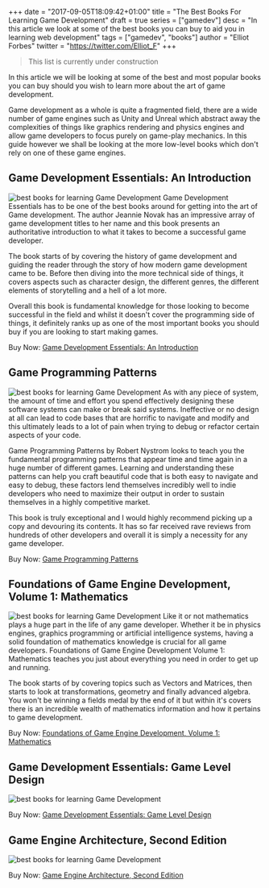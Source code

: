 +++
date = "2017-09-05T18:09:42+01:00"
title = "The Best Books For Learning Game Development"
draft = true
series = ["gamedev"]
desc = "In this article we look at some of the best books you can buy to aid you in learning web development"
tags = ["gamedev", "books"]
author = "Elliot Forbes"
twitter = "https://twitter.com/Elliot_F"
+++

> This list is currently under construction

In this article we will be looking at some of the best and most popular books you can buy should you wish to learn more about the art of game development. 

Game development as a whole is quite a fragmented field, there are a wide number of game engines such as Unity and Unreal which abstract away the complexities of things like graphics rendering and physics engines and allow game developers to focus purely on game-play mechanics. In this guide however we shall be looking at the more low-level books which don't rely on one of these game engines.

## Game Development Essentials: An Introduction

<p><img src="https://s3-eu-west-1.amazonaws.com/images.tutorialedge.net/books/game-development-essentials.jpg" alt="best books for learning Game Development" class="book-img"/> Game Development Essentials has to be one of the best books around for getting into the art of Game development. The author Jeannie Novak has an impressive array of game development titles to her name and this book presents an authoritative introduction to what it takes to become a successful game developer. </p>

The book starts of by covering the history of game development and guiding the reader through the story of how modern game development came to be. Before then diving into the more technical side of things, it covers aspects such as character design, the different genres, the different elements of storytelling and a hell of a lot more. 

Overall this book is fundamental knowledge for those looking to become successful in the field and whilst it doesn't cover the programming side of things, it definitely ranks up as one of the most important books you should buy if you are looking to start making games.

<div class="amazon-link">Buy Now: <a href="http://amzn.to/2x8QNyg">Game Development Essentials: An Introduction</a></div>

## Game Programming Patterns 

<p><img src="https://s3-eu-west-1.amazonaws.com/images.tutorialedge.net/books/game-programming-patterns.jpg" alt="best books for learning Game Development" class="book-img"/> As with any piece of system, the amount of time and effort you spend effectively designing these software systems can make or break said systems. Ineffective or no design at all can lead to code bases that are horrific to navigate and modify and this ultimately leads to a lot of pain when trying to debug or refactor certain aspects of your code.  </p>

Game Programming Patterns by Robert Nystrom looks to teach you the fundamental programming patterns that appear time and time again in a huge number of different games. Learning and understanding these patterns can help you craft beautiful code that is both easy to navigate and easy to debug, these factors lend themselves incredibly well to indie developers who need to maximize their output in order to sustain themselves in a highly competitive market. 

This book is truly exceptional and I would highly recommend picking up a copy and devouring its contents. It has so far received rave reviews from hundreds of other developers and overall it is simply a necessity for any game developer.

<div class="amazon-link">Buy Now: <a href="http://amzn.to/2x81tgV">Game Programming Patterns</a></div>

## Foundations of Game Engine Development, Volume 1: Mathematics

<p><img src="https://s3-eu-west-1.amazonaws.com/images.tutorialedge.net/books/foundations-of-game-dev.jpg" alt="best books for learning Game Development" class="book-img"/> Like it or not mathematics plays a huge part in the life of any game developer. Whether it be in physics engines, graphics programming or artificial intelligence systems, having a solid foundation of mathematics knowledge is crucial for all game developers. Foundations of Game Engine Development Volume 1: Mathematics teaches you just about everything you need in order to get up and running. </p>

The book starts of by covering topics such as Vectors and Matrices, then starts to look at transformations, geometry and finally advanced algebra. You won't be winning a fields medal by the end of it but within it's covers there is an incredible wealth of mathematics information and how it pertains to game development. 

<div class="amazon-link">Buy Now: <a href="http://amzn.to/2iY1fSY">Foundations of Game Engine Development, Volume 1: Mathematics</a></div>

## Game Development Essentials: Game Level Design

<p><img src="https://s3-eu-west-1.amazonaws.com/images.tutorialedge.net/books/game-dev-essentials.jpg" alt="best books for learning Game Development" class="book-img"/></p>

<div class="amazon-link">Buy Now: <a href="http://amzn.to/2wCwJTC">Game Development Essentials: Game Level Design</a></div>

## Game Engine Architecture, Second Edition

<p><img src="https://s3-eu-west-1.amazonaws.com/images.tutorialedge.net/books/game-engine-architecture.jpg" alt="best books for learning Game Development" class="book-img"/></p>

<div class="amazon-link">Buy Now: <a href="http://amzn.to/2eCPEE4">Game Engine Architecture, Second Edition</a></div>